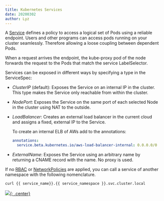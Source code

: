 ```yaml
---
title: Kubernetes Services
date: 20200302
author: Lyz
---
```


A [Service](https://kubernetes.io/docs/concepts/services-networking/service/)
defines a policy to access a logical set of Pods using a reliable endpoint.
Users and other programs can access pods running on your cluster seamlessly.
Therefore allowing a loose coupling between dependent Pods.

When a request arrives the endpoint, the kube-proxy pod of the node forwards the
request to the Pods that match the service LabelSelector.

Services can be exposed in different ways by specifying a type in the
ServiceSpec:

* *ClusterIP* (default): Exposes the Service on an internal IP in the cluster.
  This type makes the Service only reachable from within the cluster.

* *NodePort*: Exposes the Service on the same port of each selected Node in the
  cluster using NAT to the outside.

* *LoadBalancer*: Creates an external load balancer in the current cloud
  and assigns a fixed, external IP to the Service.

    To create an internal ELB of AWs add to the annotations:
    ```yaml
    annotations:
      service.beta.kubernetes.io/aws-load-balancer-internal: 0.0.0.0/0
    ```

* *ExternalName*: Exposes the Service using an arbitrary name by returning
  a CNAME record with the name. No proxy is used.

If no [RBAC](#rbac) or [NetworkPolicies](kubernetes_networking.md) are applied,
you can call a service of another namespace with the following nomenclature.

```bash
curl {{ service_name}}.{{ service_namespace }}.svc.cluster.local
```
[![](not-by-ai.svg){: .center}](https://notbyai.fyi)
